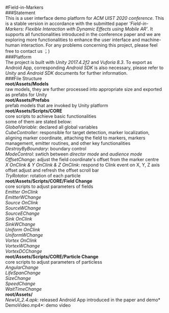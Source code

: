 #Field-in-Markers  ###Statement  This is a user interface demo platform for *ACM UIST 2020 conference*. This is a stable  version in accordance with the submitted paper *‘Field-in-Markers: Flexible Interaction with Dynamic Effects using Mobile AR’*. It supports all functionalities introduced in the conference paper and we are exploring more functionalities to enhance the user interface and machine-human interaction. For any problems concerning this project, please feel free to contact us ；)  ###Platform  The project is built with *Unity 2017.4.2f2* and *Vuforia 8.3*. To export as Android App, corresponding *Android SDK* is also necessary, please refer to *Unity* and *Android SDK* documents for further information.  ###File Structure    **root/Assets/Models**  raw models, they are further processed into appropriate size and exported as prefabs for Unity    **root/Assets/Prefabs**  prefab models that are  invoked by Unity platform  **root/Assets/Scripts/CORE**  core scripts to achieve basic functionalities  some of them are stated below:  *GlobalVariable*: declared all global variables  *CubeController*: responsible for target detection, marker localization, aligning marker coordinate, attaching the field to markers, markers management, emitter routines, and other key functionalities*DestroyByBoundary*: boundary control  *ModeControl*: swtich between *director mode* and *audience mode**OffsetChange*: adjust the  field coordinate's offset from the marker centre  *X OnClink & Y OnClink & Z OnClink*: respond to Clink event on X, Y, Z axis offset adjust and refresh the offset scroll bar  *TryRotator*: rotation of each particle  **root/Assets/Scripts/CORE/Field Change**  core scripts to adjust parameters of fields  *Emitter OnClink*  *EmitterWChange*  *Source OnClink*  *SourceWChange*  *SourceEChange*  *Sink OnClink*  *SinkWChange*  *Uniform OnClink*  *UniformWChange*  *Vortex OnClink*  *VortexWChange*  *VortexDCChange*  **root/Assets/Scripts/CORE/Particle Change**  core scripts to adjust parameters of particless    *AngularChange*  *LifeSpanChange*  *SizeChange*  *SpeedChange*  *WaitTimeChange*  **root/Assets/**  *NewUI_2.4.apk*: released Android App introduced in the paper and demo*  DemoVideo.mp4*: demo video